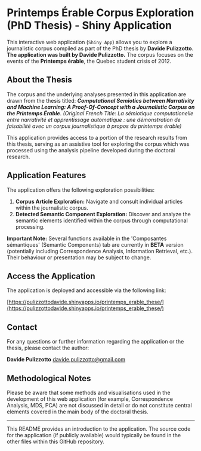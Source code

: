# Printemps Érable Corpus Exploration (PhD Thesis) - Shiny Application

This interactive web application (`Shiny App`) allows you to explore a journalistic corpus compiled as part of the PhD thesis by **Davide Pulizzotto**. **The application was built by Davide Pulizzotto.** The corpus focuses on the events of the **Printemps érable**, the Quebec student crisis of 2012.

## About the Thesis

The corpus and the underlying analyses presented in this application are drawn from the thesis titled:
***Computational Semiotics between Narrativity and Machine Learning: A Proof-Of-Concept with a Journalistic Corpus on the Printemps Érable***.
*(Original French Title: La sémiotique computationelle entre narrativité et apprentissage automatique : une démonstration de faisabilité avec un corpus journalistique à propos du printemps érable)*

This application provides access to a portion of the research results from this thesis, serving as an assistive tool for exploring the corpus which was processed using the analysis pipeline developed during the doctoral research.

## Application Features

The application offers the following exploration possibilities:

1.  **Corpus Article Exploration:** Navigate and consult individual articles within the journalistic corpus.
2.  **Detected Semantic Component Exploration:** Discover and analyze the semantic elements identified within the corpus through computational processing.

**Important Note:** Several functions available in the 'Composantes sémantiques' (Semantic Components) tab are currently in **BETA** version (potentially including Correspondence Analysis, Information Retrieval, etc.). Their behaviour or presentation may be subject to change.

## Access the Application

The application is deployed and accessible via the following link:

[https://pulizzottodavide.shinyapps.io/printemps_erable_these/](https://pulizzottodavide.shinyapps.io/printemps_erable_these/)

## Contact

For any questions or further information regarding the application or the thesis, please contact the author:

**Davide Pulizzotto**
davide.pulizzotto@gmail.com

## Methodological Notes

Please be aware that some methods and visualisations used in the development of this web application (for example, Correspondence Analysis, MDS, PCA) are not discussed in detail or do not constitute central elements covered in the main body of the doctoral thesis.


---

This README provides an introduction to the application. The source code for the application (if publicly available) would typically be found in the other files within this GitHub repository.
